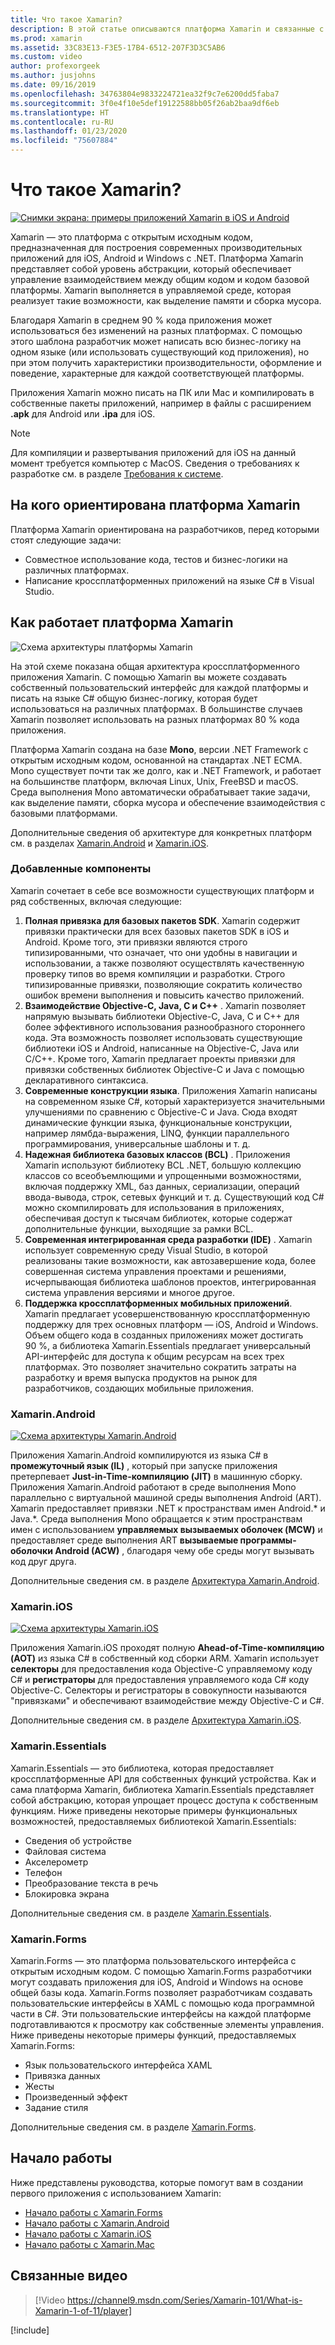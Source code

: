 ```yaml
---
title: Что такое Xamarin?
description: В этой статье описываются платформа Xamarin и связанные с ней библиотеки.
ms.prod: xamarin
ms.assetid: 33C83E13-F3E5-17B4-6512-207F3D3C5AB6
ms.custom: video
author: profexorgeek
ms.author: jusjohns
ms.date: 09/16/2019
ms.openlocfilehash: 34763804e9833224721ea32f9c7e6200dd5faba7
ms.sourcegitcommit: 3f0e4f10e5def19122588bb05f26ab2baa9df6eb
ms.translationtype: HT
ms.contentlocale: ru-RU
ms.lasthandoff: 01/23/2020
ms.locfileid: "75607884"
---
```

# <a name="what-is-xamarin"></a>Что такое Xamarin?

[![Снимки экрана: примеры приложений Xamarin в iOS и Android](what-is-xamarin-images/xamarin-app-cropped.png)](what-is-xamarin-images/xamarin-app.png#lightbox)

Xamarin — это платформа с открытым исходным кодом, предназначенная для построения современных производительных приложений для iOS, Android и Windows с .NET. Платформа Xamarin представляет собой уровень абстракции, который обеспечивает управление взаимодействием между общим кодом и кодом базовой платформы. Xamarin выполняется в управляемой среде, которая реализует такие возможности, как выделение памяти и сборка мусора.

Благодаря Xamarin в среднем 90 % кода приложения может использоваться без изменений на разных платформах. С помощью этого шаблона разработчик может написать всю бизнес-логику на одном языке (или использовать существующий код приложения), но при этом получить характеристики производительности, оформление и поведение, характерные для каждой соответствующей платформы.

Приложения Xamarin можно писать на ПК или Mac и компилировать в собственные пакеты приложений, например в файлы с расширением **.apk** для Android или **.ipa** для iOS.

> [!NOTE]
> Для компиляции и развертывания приложений для iOS на данный момент требуется компьютер с MacOS. Сведения о требованиях к разработке см. в разделе [Требования к системе](~/cross-platform/get-started/requirements.md#macos-requirements).

## <a name="who-xamarin-is-for"></a>На кого ориентирована платформа Xamarin

Платформа Xamarin ориентирована на разработчиков, перед которыми стоят следующие задачи:

- Совместное использование кода, тестов и бизнес-логики на различных платформах.
- Написание кроссплатформенных приложений на языке C# в Visual Studio.

## <a name="how-xamarin-works"></a>Как работает платформа Xamarin

![Схема архитектуры платформы Xamarin](what-is-xamarin-images/xamarin-architecture.png)

На этой схеме показана общая архитектура кроссплатформенного приложения Xamarin. С помощью Xamarin вы можете создавать собственный пользовательский интерфейс для каждой платформы и писать на языке C# общую бизнес-логику, которая будет использоваться на различных платформах. В большинстве случаев Xamarin позволяет использовать на разных платформах 80 % кода приложения.

Платформа Xamarin создана на базе **Mono**, версии .NET Framework с открытым исходным кодом, основанной на стандартах .NET ECMA. Mono существует почти так же долго, как и .NET Framework, и работает на большинстве платформ, включая Linux, Unix, FreeBSD и macOS. Среда выполнения Mono автоматически обрабатывает такие задачи, как выделение памяти, сборка мусора и обеспечение взаимодействия с базовыми платформами.

Дополнительные сведения об архитектуре для конкретных платформ см. в разделах [Xamarin.Android](#xamarinandroid) и [Xamarin.iOS](#xamarinios).

### <a name="added-features"></a>Добавленные компоненты

Xamarin сочетает в себе все возможности существующих платформ и ряд собственных, включая следующие:

1. **Полная привязка для базовых пакетов SDK**. Xamarin содержит привязки практически для всех базовых пакетов SDK в iOS и Android. Кроме того, эти привязки являются строго типизированными, что означает, что они удобны в навигации и использовании, а также позволяют осуществлять качественную проверку типов во время компиляции и разработки. Строго типизированные привязки, позволяющие сократить количество ошибок времени выполнения и повысить качество приложений.
1. **Взаимодействие Objective-C, Java, C и C++** . Xamarin позволяет напрямую вызывать библиотеки Objective-C, Java, C и C++ для более эффективного использования разнообразного стороннего кода. Эта возможность позволяет использовать существующие библиотеки iOS и Android, написанные на Objective-C, Java или C/C++. Кроме того, Xamarin предлагает проекты привязки для привязки собственных библиотек Objective-C и Java с помощью декларативного синтаксиса.
1. **Современные конструкции языка**. Приложения Xamarin написаны на современном языке C#, который характеризуется значительными улучшениями по сравнению с Objective-C и Java. Сюда входят динамические функции языка, функциональные конструкции, например лямбда-выражения, LINQ, функции параллельного программирования, универсальные шаблоны и т. д.
1. **Надежная библиотека базовых классов (BCL)** . Приложения Xamarin используют библиотеку BCL .NET, большую коллекцию классов со всеобъемлющими и упрощенными возможностями, включая поддержку XML, баз данных, сериализации, операций ввода-вывода, строк, сетевых функций и т. д. Существующий код C# можно скомпилировать для использования в приложениях, обеспечивая доступ к тысячам библиотек, которые содержат дополнительные функции, выходящие за рамки BCL.
1. **Современная интегрированная среда разработки (IDE)** . Xamarin использует современную среду Visual Studio, в которой реализованы такие возможности, как автозавершение кода, более совершенная система управления проектами и решениями, исчерпывающая библиотека шаблонов проектов, интегрированная система управления версиями и многое другое.
1. **Поддержка кроссплатформенных мобильных приложений**. Xamarin предлагает усовершенствованную кроссплатформенную поддержку для трех основных платформ — iOS, Android и Windows. Объем общего кода в созданных приложениях может достигать 90 %, а библиотека Xamarin.Essentials предлагает универсальный API-интерфейс для доступа к общим ресурсам на всех трех платформах. Это позволяет значительно сократить затраты на разработку и время выпуска продуктов на рынок для разработчиков, создающих мобильные приложения.

### <a name="xamarinandroid"></a>Xamarin.Android

[![Схема архитектуры Xamarin.Android](what-is-xamarin-images/android-architecture-cropped.png)](what-is-xamarin-images/android-architecture.png#lightbox)

Приложения Xamarin.Android компилируются из языка C# в **промежуточный язык (IL)** , который при запуске приложения претерпевает **Just-in-Time-компиляцию (JIT)** в машинную сборку. Приложения Xamarin.Android работают в среде выполнения Mono параллельно с виртуальной машиной среды выполнения Android (ART). Xamarin предоставляет привязки .NET к пространствам имен Android.* и Java.*. Среда выполнения Mono обращается к этим пространствам имен с использованием **управляемых вызываемых оболочек (MCW)** и предоставляет среде выполнения ART **вызываемые программы-оболочки Android (ACW)** , благодаря чему обе среды могут вызывать код друг друга.

Дополнительные сведения см. в разделе [Архитектура Xamarin.Android](~/android/internals/architecture.md).

### <a name="xamarinios"></a>Xamarin.iOS

[![Схема архитектуры Xamarin.iOS](what-is-xamarin-images/ios-architecture-cropped.png)](what-is-xamarin-images/ios-architecture.png#lightbox)

Приложения Xamarin.iOS проходят полную **Ahead-of-Time-компиляцию (AOT)** из языка C# в собственный код сборки ARM. Xamarin использует **селекторы** для предоставления кода Objective-C управляемому коду C# и **регистраторы** для предоставления управляемого кода C# коду Objective-C. Селекторы и регистраторы в совокупности называются "привязками" и обеспечивают взаимодействие между Objective-C и C#.

Дополнительные сведения см. в разделе [Архитектура Xamarin.iOS](~/ios/internals/architecture.md).

### <a name="xamarinessentials"></a>Xamarin.Essentials

Xamarin.Essentials — это библиотека, которая предоставляет кроссплатформенные API для собственных функций устройства. Как и сама платформа Xamarin, библиотека Xamarin.Essentials представляет собой абстракцию, которая упрощает процесс доступа к собственным функциям. Ниже приведены некоторые примеры функциональных возможностей, предоставляемых библиотекой Xamarin.Essentials:

- Сведения об устройстве
- Файловая система
- Акселерометр
- Телефон
- Преобразование текста в речь
- Блокировка экрана

Дополнительные сведения см. в разделе [Xamarin.Essentials](~/essentials/index.md).

### <a name="xamarinforms"></a>Xamarin.Forms

Xamarin.Forms — это платформа пользовательского интерфейса с открытым исходным кодом. С помощью Xamarin.Forms разработчики могут создавать приложения для iOS, Android и Windows на основе общей базы кода. Xamarin.Forms позволяет разработчикам создавать пользовательские интерфейсы в XAML с помощью кода программной части в C#. Эти пользовательские интерфейсы на каждой платформе подготавливаются к просмотру как собственные элементы управления. Ниже приведены некоторые примеры функций, предоставляемых Xamarin.Forms:

- Язык пользовательского интерфейса XAML
- Привязка данных
- Жесты
- Произведенный эффект
- Задание стиля

Дополнительные сведения см. в разделе [Xamarin.Forms](~/xamarin-forms/index.yml).

## <a name="get-started"></a>Начало работы

Ниже представлены руководства, которые помогут вам в создании первого приложения с использованием Xamarin:

- [Начало работы с Xamarin.Forms](~/xamarin-forms/index.yml)
- [Начало работы с Xamarin.Android](~/android/index.yml)
- [Начало работы с Xamarin.iOS](~/ios/index.yml)
- [Начало работы с Xamarin.Mac](~/mac/index.yml)

## <a name="related-video"></a>Связанные видео

> [!Video https://channel9.msdn.com/Series/Xamarin-101/What-is-Xamarin-1-of-11/player]

[!include[](~/essentials/includes/xamarin-show-essentials.md)]
